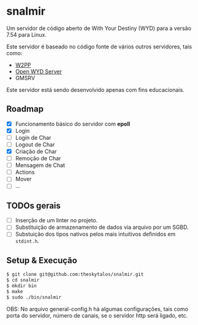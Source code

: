 # snalmir
Um servidor de código aberto de With Your Destiny (WYD) para a versão 7.54 para Linux.

Este servidor é baseado no código fonte de vários outros servidores, tais como: 
- [W2PP](https://github.com/ErickAlcan/W2PP)
- [Open WYD Server](https://github.com/Rechdan/Open-WYD-Server)
- GMSRV

Este servidor está sendo desenvolvido apenas com fins educacionais.

## Roadmap
- [x] Funcionamento básico do servidor com **epoll**
- [x] Login
- [ ] Login de Char
- [ ] Logout de Char
- [x] Criação de Char
- [ ] Remoção de Char
- [ ] Mensagem de Chat
- [ ] Actions
- [ ] Mover
- [ ] ...

## TODOs gerais
- [ ] Inserção de um linter no projeto.
- [ ] Substituição de armazenamento de dados via arquivo por um SGBD.
- [ ] Substuição dos tipos nativos pelos mais intuitivos definidos em `stdint.h`.

## Setup & Execução
```bash
$ git clone git@github.com:theskytalos/snalmir.git
$ cd snalmir
$ mkdir bin
$ make
$ sudo ./bin/snalmir
```
OBS: No arquivo general-config.h há algumas configurações, tais como porta do servidor, número de canais, se o servidor http será ligado, etc.
